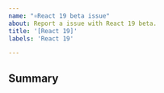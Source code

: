 ```yaml
---
name: "⚛React 19 beta issue"
about: Report a issue with React 19 beta.
title: '[React 19]'
labels: 'React 19'

---
```



## Summary

<!--
  Please provide a CodeSandbox (https://codesandbox.io/s/new), a link to a
  repository on GitHub, or provide a minimal code example that reproduces the
  problem. You may provide a screenshot of the application if you think it is
  relevant to your bug report. Here are some tips for providing a minimal
  example: https://stackoverflow.com/help/mcve.
-->
